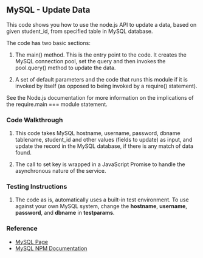 ## MySQL - Update Data

This code shows you how to use the node.js API to update a data, based on given student_id, from specified table in MySQL database. 

The code has two basic sections:

1. The main() method. This is the entry point to the code. It creates the MySQL connection pool, set the query and then invokes the pool.query() method to update the data.

2. A set of default parameters and the code that runs this module if it is invoked by itself (as opposed to being invoked by a require() statement).

See the Node.js documentation for more information on the implications of the require.main === module statement.

### Code Walkthrough
1. This code takes MySQL hostname, username, password, dbname tablename, student_id and other values (fields to update) as input, and update the record in the MySQL database, if there is any match of data found.  

2. The call to set key is wrapped in a JavaScript Promise to handle the asynchronous nature of the service.

### Testing Instructions
1. The code as is, automatically uses a built-in test environment. To use against your own MySQL system, change the **hostname**, **username**, **password**, and **dbname** in **testparams**.

### Reference
* [MySQL Page](https://www.mysql.com/)
* [MySQL NPM Documentation](https://www.npmjs.com/package/mysql)